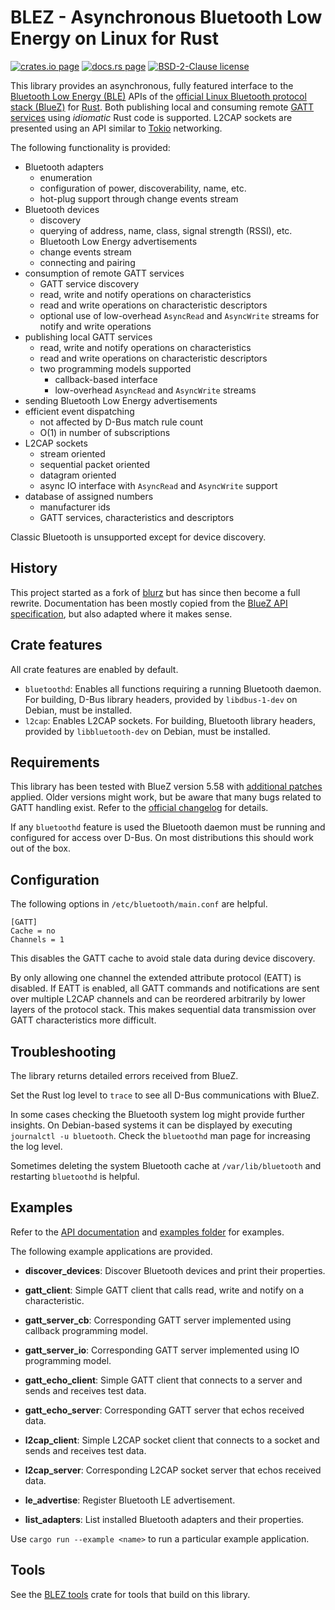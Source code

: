 BLEZ - Asynchronous Bluetooth Low Energy on Linux for Rust
==========================================================

[![crates.io page](https://img.shields.io/crates/v/blez)](https://crates.io/crates/blez)
[![docs.rs page](https://docs.rs/blez/badge.svg)](https://docs.rs/blez)
[![BSD-2-Clause license](https://img.shields.io/crates/l/blez)](https://github.com/surban/blez/blob/master/LICENSE)

This library provides an asynchronous, fully featured interface to the [Bluetooth Low Energy (BLE)](https://en.wikipedia.org/wiki/Bluetooth_Low_Energy)
APIs of the [official Linux Bluetooth protocol stack (BlueZ)](http://www.bluez.org/) for [Rust](https://www.rust-lang.org/).
Both publishing local and consuming remote [GATT services](https://www.oreilly.com/library/view/getting-started-with/9781491900550/ch04.html) using *idiomatic* Rust code is supported.
L2CAP sockets are presented using an API similar to [Tokio](https://tokio.rs/) networking.

The following functionality is provided:

* Bluetooth adapters
    * enumeration
    * configuration of power, discoverability, name, etc.
    * hot-plug support through change events stream
* Bluetooth devices
    * discovery
    * querying of address, name, class, signal strength (RSSI), etc.
    * Bluetooth Low Energy advertisements
    * change events stream
    * connecting and pairing
* consumption of remote GATT services
    * GATT service discovery
    * read, write and notify operations on characteristics
    * read and write operations on characteristic descriptors
    * optional use of low-overhead `AsyncRead` and `AsyncWrite` streams for notify and write operations
* publishing local GATT services
    * read, write and notify operations on characteristics
    * read and write operations on characteristic descriptors
    * two programming models supported
        * callback-based interface
        * low-overhead `AsyncRead` and `AsyncWrite` streams
* sending Bluetooth Low Energy advertisements
* efficient event dispatching
    * not affected by D-Bus match rule count
    * O(1) in number of subscriptions
* L2CAP sockets
    * stream oriented
    * sequential packet oriented
    * datagram oriented
    * async IO interface with `AsyncRead` and `AsyncWrite` support
* database of assigned numbers
    * manufacturer ids
    * GATT services, characteristics and descriptors

Classic Bluetooth is unsupported except for device discovery.

History
-------

This project started as a fork of [blurz](https://github.com/szeged/blurz) but has
since then become a full rewrite.
Documentation has been mostly copied from the
[BlueZ API specification](https://git.kernel.org/pub/scm/bluetooth/bluez.git/tree/doc/), but
also adapted where it makes sense.

Crate features
--------------
All crate features are enabled by default.

* `bluetoothd`: Enables all functions requiring a running Bluetooth daemon.
  For building, D-Bus library headers, provided by `libdbus-1-dev` on Debian, must be installed.
* `l2cap`: Enables L2CAP sockets.
  For building, Bluetooth library headers, provided by `libbluetooth-dev` on Debian, must be installed.

Requirements
------------

This library has been tested with BlueZ version 5.58 with [additional patches](https://github.com/surban/bluez/tree/all-fixes) applied.
Older versions might work, but be aware that many bugs related to GATT handling exist.
Refer to the [official changelog](https://github.com/bluez/bluez/blob/master/ChangeLog) for details.

If any `bluetoothd` feature is used the Bluetooth daemon must be running and configured for access over D-Bus.
On most distributions this should work out of the box.

Configuration
-------------

The following options in `/etc/bluetooth/main.conf` are helpful.

    [GATT]
    Cache = no
    Channels = 1

This disables the GATT cache to avoid stale data during device discovery.

By only allowing one channel the extended attribute protocol (EATT) is disabled.
If EATT is enabled, all GATT commands and notifications are sent over multiple L2CAP channels and can be reordered arbitrarily by lower layers of the protocol stack.
This makes sequential data transmission over GATT characteristics more difficult.

Troubleshooting
---------------

The library returns detailed errors received from BlueZ.

Set the Rust log level to `trace` to see all D-Bus communications with BlueZ.

In some cases checking the Bluetooth system log might provide further insights.
On Debian-based systems it can be displayed by executing `journalctl -u bluetooth`.
Check the `bluetoothd` man page for increasing the log level.

Sometimes deleting the system Bluetooth cache at `/var/lib/bluetooth` and restarting
`bluetoothd` is helpful.

Examples
--------
Refer to the [API documentation](https://docs.rs/blez) and
[examples folder](https://github.com/surban/blez/tree/master/examples) for examples.

The following example applications are provided.

  - **discover_devices**: Discover Bluetooth devices and print their properties.

  - **gatt_client**: Simple GATT client that calls read, write and notify on a characteristic.

  - **gatt_server_cb**: Corresponding GATT server implemented using callback programming model.

  - **gatt_server_io**: Corresponding GATT server implemented using IO programming model.

  - **gatt_echo_client**: Simple GATT client that connects to a server and sends and receives test data.

  - **gatt_echo_server**: Corresponding GATT server that echos received data.

  - **l2cap_client**: Simple L2CAP socket client that connects to a socket and sends and receives test data.

  - **l2cap_server**: Corresponding L2CAP socket server that echos received data.

  - **le_advertise**: Register Bluetooth LE advertisement.

  - **list_adapters**: List installed Bluetooth adapters and their properties.

Use `cargo run --example <name>` to run a particular example application.

Tools
-----

See the [BLEZ tools](https://crates.io/crates/blez-tools) crate for tools that build on this library.
